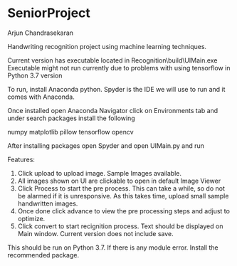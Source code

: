 # SeniorProject
Arjun Chandrasekaran


Handwriting recognition project using machine learning techniques.

Current version has executable located in Recognition\build\UIMain.exe
Executable might not run currently due to problems with using tensorflow in Python 3.7 version

To run, install Anaconda python. Spyder is the IDE we will use to run and it comes with Anaconda.

Once installed open Anaconda Navigator click on Environments tab and under search packages install the following

numpy
matplotlib
pillow
tensorflow
opencv

After installing packages open Spyder and open UIMain.py and run


Features:
  1. Click upload to upload image. Sample Images available.
  2. All images shown on UI are clickable to open in default Image Viewer
  3. Click Process to start the pre process. This can take a while, so do not be alarmed if it is unresponsive. As this takes
     time, upload small sample handwritten images.
  4. Once done click advance to view the pre processing steps and adjust to optimize.
  5. Click convert to start recignition process. Text should be displayed on Main window. Current version does not include save.
  
This should be run on Python 3.7. If there is any module error. Install the recommended package.
